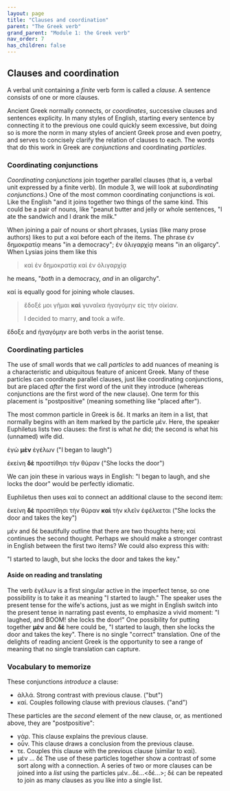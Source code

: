 ```yaml
---
layout: page
title: "Clauses and coordination"
parent: "The Greek verb"
grand_parent: "Module 1: the Greek verb"
nav_order: 7
has_children: false
---
```




## Clauses and coordination


A verbal unit containing a *finite* verb form is called a *clause*. A sentence consists of one or more clauses.


Ancient Greek normally  connects, or *coordinates*, successive clauses and sentences explicity. In many styles of English, starting every sentence by connecting it to the previous one could quickly seem excessive, but doing so is more the norm in many styles of ancient Greek prose and even poetry, and serves to concisely clarify the relation of clauses to each.  The words that do this work in Greek are *conjunctions* and coordinating *particles*. 


### Coordinating conjunctions 

*Coordinating conjunctions* join together parallel clauses (that is, a verbal unit expressed by a finite verb). (In module 3, we will look at *subordinating conjunctions*.)  One of the most common coordinating conjunctions is καί.  Like the English "and it joins together two things of the same kind.  This could be a pair of nouns, like "peanut butter and jelly or whole sentences, "I ate the sandwich and I drank the milk."

When joining a pair of nouns or short phrases, Lysias (like many prose authors) likes to put a καί before each of the items. The phrase ἐν δημοκρατίᾳ means "in a democracy"; ἐν ὀλιγαρχίᾳ means "in an oligarcy". When Lysias joins them like this


> καὶ ἐν δημοκρατίᾳ καὶ ἐν ὀλιγαρχίᾳ

he means, "*both* in a democracy, *and* in an oligarchy".

καί is equally good for joining whole clauses. 

> ἔδοξέ μοι γῆμαι **καὶ** γυναῖκα ἠγαγόμην εἰς τὴν οἰκίαν.
>
> I decided to marry, **and** took a wife.

ἔδοξε and ἠγαγόμην are both verbs in the aorist tense.

### Coordinating particles

The use of small words that we call *particles* to add nuances of meaning is a characteristic and ubiquitous feature of anicent Greek.  Many of these particles can coordinate parallel clauses, just like coordinating conjunctions, but are placed *after* the first word of the unit they introduce (whereas conjunctions are the first word of the new clause). One term for this placement is "postpositive" (meaning something like "placed after").

The most common particle in Greek is δέ. It marks an item in a list, that normally begins with an item marked by the particle μέν. Here, the speaker Euphiletus lists two clauses: the first is what *he* did; the second is what his (unnamed) wife did.

ἐγὼ **μὲν** ἐγέλων ("I began to laugh")

ἐκείνη **δὲ**  προστίθησι τὴν θύραν  ("She locks the door")

We can join these in various ways in English: "I began to laugh, and she locks the door" would be perfectly idiomatic.

Euphiletus then uses καί to connect an additional clause to the second item:

ἐκείνη **δὲ**  προστίθησι τὴν θύραν **καὶ** τὴν κλεῖν ἐφέλκεται ("She locks the door and takes the key")


μέν and δέ beautifully outline that there are two thoughts here; καί continues the second thought.  Perhaps we should make a stronger contrast in English between the first two items?  We could also express this with:

"I started to laugh, but she locks the door and takes the key."




#### Aside on reading and translating
     
The verb ἐγέλων is a first singular active in the imperfect tense, so one possibility is to take it as meaning "I started to laugh." The speaker uses the present tense for the wife's actions, just as we might in English switch into the present tense in narrating past events, to emphasize a vivid moment: "I laughed, and BOOM! she locks the door!"  One possibility for putting together **μὲν**  and **δὲ** here could be, "I started to laugh, then she locks the door and takes the key".  There is no single "correct" translation. One of the delights of reading ancient Greek is the opportunity to see a range of meaning that no single translation can capture.



### Vocabulary to memorize

These conjunctions *introduce* a clause:

- ἀλλά.  Strong contrast with previous clause. ("but")
- καί. Couples following clause with previous clauses. ("and")

These particles are the *second* element of the new clause, or, as mentioned above, they are "postpositive": 

- γάρ. This clause explains the previous clause.
- οὖν. This clause draws a conclusion from the previous clause.
- τε.  Couples this clause with the previous clause (similar to καί).
- μέν ... δέ The use of these particles together show a contrast of some sort along with a connection. A series of two or more clauses can be joined into a *list* using the particles μέν…δέ…<δέ…>; δέ can be repeated to join as many clauses as you like into a single list.

